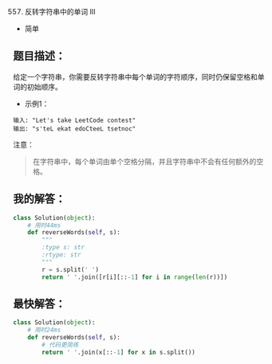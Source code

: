 557. 反转字符串中的单词 III

- 简单

## 题目描述：
给定一个字符串，你需要反转字符串中每个单词的字符顺序，同时仍保留空格和单词的初始顺序。

- 示例1：
```
输入: "Let's take LeetCode contest"
输出: "s'teL ekat edoCteeL tsetnoc"
```

注意：
> 在字符串中，每个单词由单个空格分隔，并且字符串中不会有任何额外的空格。

## 我的解答：
``` python
class Solution(object):
    # 用时44ms
    def reverseWords(self, s):
        """
        :type s: str
        :rtype: str
        """
        r = s.split(' ')
        return ' '.join([r[i][::-1] for i in range(len(r))])
```

## 最快解答：
``` python
class Solution(object):
    # 用时24ms
    def reverseWords(self, s):
        # 代码更简练
        return ' '.join(x[::-1] for x in s.split())
```
